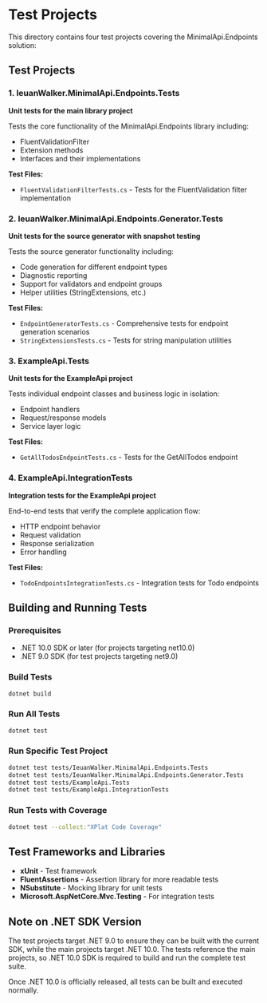 # Test Projects

This directory contains four test projects covering the MinimalApi.Endpoints solution:

## Test Projects

### 1. IeuanWalker.MinimalApi.Endpoints.Tests
**Unit tests for the main library project**

Tests the core functionality of the MinimalApi.Endpoints library including:
- FluentValidationFilter
- Extension methods
- Interfaces and their implementations

**Test Files:**
- `FluentValidationFilterTests.cs` - Tests for the FluentValidation filter implementation

### 2. IeuanWalker.MinimalApi.Endpoints.Generator.Tests
**Unit tests for the source generator with snapshot testing**

Tests the source generator functionality including:
- Code generation for different endpoint types
- Diagnostic reporting
- Support for validators and endpoint groups
- Helper utilities (StringExtensions, etc.)

**Test Files:**
- `EndpointGeneratorTests.cs` - Comprehensive tests for endpoint generation scenarios
- `StringExtensionsTests.cs` - Tests for string manipulation utilities

### 3. ExampleApi.Tests  
**Unit tests for the ExampleApi project**

Tests individual endpoint classes and business logic in isolation:
- Endpoint handlers
- Request/response models
- Service layer logic

**Test Files:**
- `GetAllTodosEndpointTests.cs` - Tests for the GetAllTodos endpoint

### 4. ExampleApi.IntegrationTests
**Integration tests for the ExampleApi project**

End-to-end tests that verify the complete application flow:
- HTTP endpoint behavior
- Request validation
- Response serialization
- Error handling

**Test Files:**
- `TodoEndpointsIntegrationTests.cs` - Integration tests for Todo endpoints

## Building and Running Tests

### Prerequisites
- .NET 10.0 SDK or later (for projects targeting net10.0)
- .NET 9.0 SDK (for test projects targeting net9.0)

### Build Tests
```bash
dotnet build
```

### Run All Tests
```bash
dotnet test
```

### Run Specific Test Project
```bash
dotnet test tests/IeuanWalker.MinimalApi.Endpoints.Tests
dotnet test tests/IeuanWalker.MinimalApi.Endpoints.Generator.Tests  
dotnet test tests/ExampleApi.Tests
dotnet test tests/ExampleApi.IntegrationTests
```

### Run Tests with Coverage
```bash
dotnet test --collect:"XPlat Code Coverage"
```

## Test Frameworks and Libraries

- **xUnit** - Test framework
- **FluentAssertions** - Assertion library for more readable tests
- **NSubstitute** - Mocking library for unit tests
- **Microsoft.AspNetCore.Mvc.Testing** - For integration tests

## Note on .NET SDK Version

The test projects target .NET 9.0 to ensure they can be built with the current SDK, while the main projects target .NET 10.0. The tests reference the main projects, so .NET 10.0 SDK is required to build and run the complete test suite.

Once .NET 10.0 is officially released, all tests can be built and executed normally.
